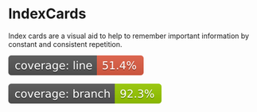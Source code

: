 # IndexCards

Index cards are a visual aid to help to remember important information by constant and consistent repetition.

[![Line Coverage Status](./Backend/CardsAPI/CardsAPITests/coverage-badge-line.svg)](https://github.com/danpetitt/open-cover-badge-generator-action/)

[![Branch Coverage Status](./Backend/CardsAPI/CardsAPITests/coverage-badge-branch.svg)](https://github.com/danpetitt/open-cover-badge-generator-action/)

